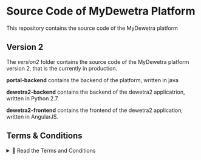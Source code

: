 # Source Code of MyDewetra Platform
This repository contains the source code of the MyDewetra platform

## Version 2

The *version2* folder contains the source code of the MyDewetra platform version 2, that is the currently in production.

**portal-backend** contains the backend of the platform, written in java

**dewetra2-backend** contains the backend of the dewetra2 applicatrion, written in Python 2.7.

**dewetra2-frontend** contains the frontend of the dewetra2 application, written in AngularJS.



## Terms & Conditions

<details>
  <summary>📄 Read the Terms and Conditions</summary>

 Below you will find a preview of the document.
Click on 'Read Terms and Conditions' to open it in full.

  [▶️ Leggi tutto →](docs/Termini_Condizioni_rev8_WORLD_en_EN.md)
</details>
